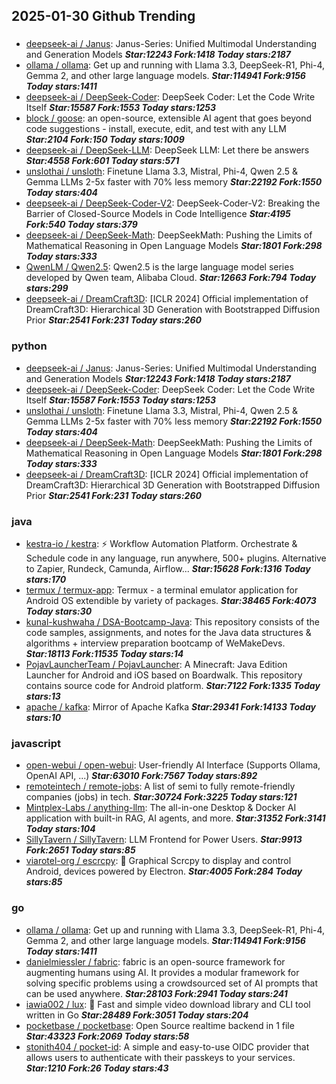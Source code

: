 ## 2025-01-30 Github Trending

### 
* [deepseek-ai / Janus](https://github.com/deepseek-ai/Janus): Janus-Series: Unified Multimodal Understanding and Generation Models ***Star:12243 Fork:1418 Today stars:2187***
* [ollama / ollama](https://github.com/ollama/ollama): Get up and running with Llama 3.3, DeepSeek-R1, Phi-4, Gemma 2, and other large language models. ***Star:114941 Fork:9156 Today stars:1411***
* [deepseek-ai / DeepSeek-Coder](https://github.com/deepseek-ai/DeepSeek-Coder): DeepSeek Coder: Let the Code Write Itself ***Star:15587 Fork:1553 Today stars:1253***
* [block / goose](https://github.com/block/goose): an open-source, extensible AI agent that goes beyond code suggestions - install, execute, edit, and test with any LLM ***Star:2104 Fork:150 Today stars:1009***
* [deepseek-ai / DeepSeek-LLM](https://github.com/deepseek-ai/DeepSeek-LLM): DeepSeek LLM: Let there be answers ***Star:4558 Fork:601 Today stars:571***
* [unslothai / unsloth](https://github.com/unslothai/unsloth): Finetune Llama 3.3, Mistral, Phi-4, Qwen 2.5 & Gemma LLMs 2-5x faster with 70% less memory ***Star:22192 Fork:1550 Today stars:404***
* [deepseek-ai / DeepSeek-Coder-V2](https://github.com/deepseek-ai/DeepSeek-Coder-V2): DeepSeek-Coder-V2: Breaking the Barrier of Closed-Source Models in Code Intelligence ***Star:4195 Fork:540 Today stars:379***
* [deepseek-ai / DeepSeek-Math](https://github.com/deepseek-ai/DeepSeek-Math): DeepSeekMath: Pushing the Limits of Mathematical Reasoning in Open Language Models ***Star:1801 Fork:298 Today stars:333***
* [QwenLM / Qwen2.5](https://github.com/QwenLM/Qwen2.5): Qwen2.5 is the large language model series developed by Qwen team, Alibaba Cloud. ***Star:12663 Fork:794 Today stars:299***
* [deepseek-ai / DreamCraft3D](https://github.com/deepseek-ai/DreamCraft3D): [ICLR 2024] Official implementation of DreamCraft3D: Hierarchical 3D Generation with Bootstrapped Diffusion Prior ***Star:2541 Fork:231 Today stars:260***

### python
* [deepseek-ai / Janus](https://github.com/deepseek-ai/Janus): Janus-Series: Unified Multimodal Understanding and Generation Models ***Star:12243 Fork:1418 Today stars:2187***
* [deepseek-ai / DeepSeek-Coder](https://github.com/deepseek-ai/DeepSeek-Coder): DeepSeek Coder: Let the Code Write Itself ***Star:15587 Fork:1553 Today stars:1253***
* [unslothai / unsloth](https://github.com/unslothai/unsloth): Finetune Llama 3.3, Mistral, Phi-4, Qwen 2.5 & Gemma LLMs 2-5x faster with 70% less memory ***Star:22192 Fork:1550 Today stars:404***
* [deepseek-ai / DeepSeek-Math](https://github.com/deepseek-ai/DeepSeek-Math): DeepSeekMath: Pushing the Limits of Mathematical Reasoning in Open Language Models ***Star:1801 Fork:298 Today stars:333***
* [deepseek-ai / DreamCraft3D](https://github.com/deepseek-ai/DreamCraft3D): [ICLR 2024] Official implementation of DreamCraft3D: Hierarchical 3D Generation with Bootstrapped Diffusion Prior ***Star:2541 Fork:231 Today stars:260***

### java
* [kestra-io / kestra](https://github.com/kestra-io/kestra): ⚡ Workflow Automation Platform. Orchestrate & Schedule code in any language, run anywhere, 500+ plugins. Alternative to Zapier, Rundeck, Camunda, Airflow... ***Star:15628 Fork:1316 Today stars:170***
* [termux / termux-app](https://github.com/termux/termux-app): Termux - a terminal emulator application for Android OS extendible by variety of packages. ***Star:38465 Fork:4073 Today stars:30***
* [kunal-kushwaha / DSA-Bootcamp-Java](https://github.com/kunal-kushwaha/DSA-Bootcamp-Java): This repository consists of the code samples, assignments, and notes for the Java data structures & algorithms + interview preparation bootcamp of WeMakeDevs. ***Star:18113 Fork:11535 Today stars:14***
* [PojavLauncherTeam / PojavLauncher](https://github.com/PojavLauncherTeam/PojavLauncher): A Minecraft: Java Edition Launcher for Android and iOS based on Boardwalk. This repository contains source code for Android platform. ***Star:7122 Fork:1335 Today stars:13***
* [apache / kafka](https://github.com/apache/kafka): Mirror of Apache Kafka ***Star:29341 Fork:14133 Today stars:10***

### javascript
* [open-webui / open-webui](https://github.com/open-webui/open-webui): User-friendly AI Interface (Supports Ollama, OpenAI API, ...) ***Star:63010 Fork:7567 Today stars:892***
* [remoteintech / remote-jobs](https://github.com/remoteintech/remote-jobs): A list of semi to fully remote-friendly companies (jobs) in tech. ***Star:30724 Fork:3225 Today stars:121***
* [Mintplex-Labs / anything-llm](https://github.com/Mintplex-Labs/anything-llm): The all-in-one Desktop & Docker AI application with built-in RAG, AI agents, and more. ***Star:31352 Fork:3141 Today stars:104***
* [SillyTavern / SillyTavern](https://github.com/SillyTavern/SillyTavern): LLM Frontend for Power Users. ***Star:9913 Fork:2651 Today stars:85***
* [viarotel-org / escrcpy](https://github.com/viarotel-org/escrcpy): 📱 Graphical Scrcpy to display and control Android, devices powered by Electron. ***Star:4005 Fork:284 Today stars:85***

### go
* [ollama / ollama](https://github.com/ollama/ollama): Get up and running with Llama 3.3, DeepSeek-R1, Phi-4, Gemma 2, and other large language models. ***Star:114941 Fork:9156 Today stars:1411***
* [danielmiessler / fabric](https://github.com/danielmiessler/fabric): fabric is an open-source framework for augmenting humans using AI. It provides a modular framework for solving specific problems using a crowdsourced set of AI prompts that can be used anywhere. ***Star:28103 Fork:2941 Today stars:241***
* [iawia002 / lux](https://github.com/iawia002/lux): 👾 Fast and simple video download library and CLI tool written in Go ***Star:28489 Fork:3051 Today stars:204***
* [pocketbase / pocketbase](https://github.com/pocketbase/pocketbase): Open Source realtime backend in 1 file ***Star:43323 Fork:2069 Today stars:58***
* [stonith404 / pocket-id](https://github.com/stonith404/pocket-id): A simple and easy-to-use OIDC provider that allows users to authenticate with their passkeys to your services. ***Star:1210 Fork:26 Today stars:43***
